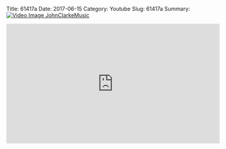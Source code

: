 Title: 61417a
Date: 2017-06-15
Category: Youtube
Slug: 61417a
Summary: <a href="/61417a.html"><img src="https://i.ytimg.com/vi/IM5viCjjZLw/hqdefault.jpg" alt="Video Image JohnClarkeMusic"></a>

<iframe width="560" height="315" src="https://www.youtube.com/embed/IM5viCjjZLw" title="YouTube video player" frameborder="0" allow="accelerometer; autoplay; clipboard-write; encrypted-media; gyroscope; picture-in-picture" allowfullscreen></iframe>

